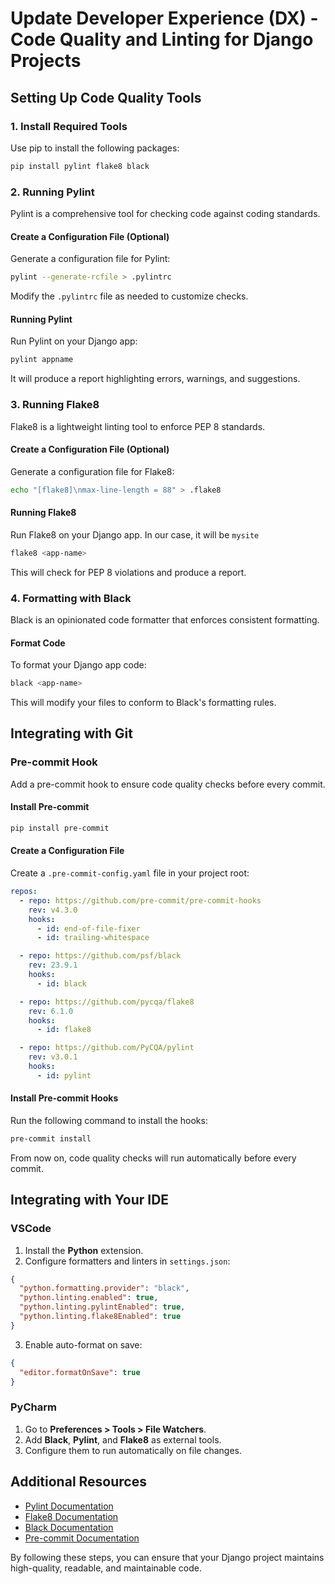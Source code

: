 # Update Developer Experience (DX) - Code Quality and Linting for Django Projects

## Setting Up Code Quality Tools

### 1. Install Required Tools
Use pip to install the following packages:

```bash
pip install pylint flake8 black
```

### 2. Running Pylint
Pylint is a comprehensive tool for checking code against coding standards.

#### Create a Configuration File (Optional)
Generate a configuration file for Pylint:

```bash
pylint --generate-rcfile > .pylintrc
```

Modify the `.pylintrc` file as needed to customize checks.

#### Running Pylint
Run Pylint on your Django app:

```bash
pylint appname
```

It will produce a report highlighting errors, warnings, and suggestions.

### 3. Running Flake8
Flake8 is a lightweight linting tool to enforce PEP 8 standards.

#### Create a Configuration File (Optional)
Generate a configuration file for Flake8:

```bash
echo "[flake8]\nmax-line-length = 88" > .flake8
```

#### Running Flake8
Run Flake8 on your Django app. In our case, it will be `mysite`

```bash
flake8 <app-name>
```

This will check for PEP 8 violations and produce a report.

### 4. Formatting with Black
Black is an opinionated code formatter that enforces consistent formatting.

#### Format Code
To format your Django app code:

```bash
black <app-name>
```

This will modify your files to conform to Black's formatting rules.

## Integrating with Git
### Pre-commit Hook
Add a pre-commit hook to ensure code quality checks before every commit.

#### Install Pre-commit

```bash
pip install pre-commit
```

#### Create a Configuration File
Create a `.pre-commit-config.yaml` file in your project root:

```yaml
repos:
  - repo: https://github.com/pre-commit/pre-commit-hooks
    rev: v4.3.0
    hooks:
      - id: end-of-file-fixer
      - id: trailing-whitespace

  - repo: https://github.com/psf/black
    rev: 23.9.1
    hooks:
      - id: black

  - repo: https://github.com/pycqa/flake8
    rev: 6.1.0
    hooks:
      - id: flake8

  - repo: https://github.com/PyCQA/pylint
    rev: v3.0.1
    hooks:
      - id: pylint
```

#### Install Pre-commit Hooks
Run the following command to install the hooks:

```bash
pre-commit install
```

From now on, code quality checks will run automatically before every commit.

## Integrating with Your IDE

### VSCode
1. Install the **Python** extension.
2. Configure formatters and linters in `settings.json`:

```json
{
  "python.formatting.provider": "black",
  "python.linting.enabled": true,
  "python.linting.pylintEnabled": true,
  "python.linting.flake8Enabled": true
}
```

3. Enable auto-format on save:

```json
{
  "editor.formatOnSave": true
}
```

### PyCharm
1. Go to **Preferences > Tools > File Watchers**.
2. Add **Black**, **Pylint**, and **Flake8** as external tools.
3. Configure them to run automatically on file changes.

## Additional Resources
- [Pylint Documentation](https://pylint.pycqa.org/)
- [Flake8 Documentation](https://flake8.pycqa.org/)
- [Black Documentation](https://black.readthedocs.io/)
- [Pre-commit Documentation](https://pre-commit.com/)

By following these steps, you can ensure that your Django project maintains high-quality, readable, and maintainable code.